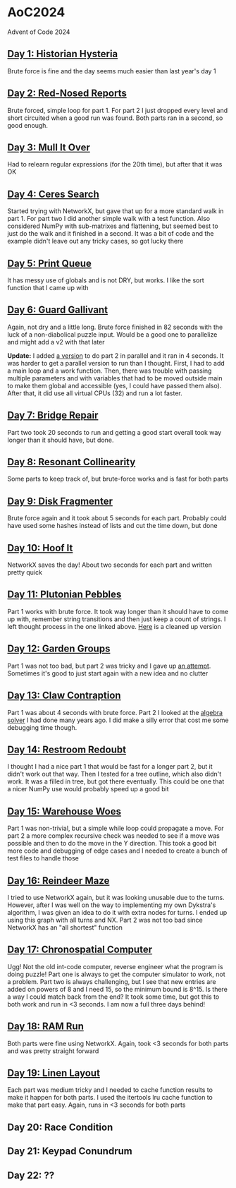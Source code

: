 # AoC2024
Advent of Code 2024

## [Day 1: Historian Hysteria](day01.py)
Brute force is fine and the day seems much easier than last year's day 1

## [Day 2: Red-Nosed Reports](day02.py)
Brute forced, simple loop for part 1. For part 2 I just dropped every level and short circuited when a good run was found. Both parts ran in a second, so good enough.

## [Day 3: Mull It Over](day03.py)
Had to relearn regular expressions (for the 20th time), but after that it was OK

## [Day 4: Ceres Search](day04.py)
Started trying with NetworkX, but gave that up for a more standard walk in part 1. For part two I did another simple walk with a test function. Also considered NumPy with sub-matrixes and flattening, but seemed best to just do the walk and it finished in a second. It was a bit of code and the example didn't leave out any tricky cases, so got lucky there

## [Day 5: Print Queue](day05.py)
It has messy use of globals and is not DRY, but works. I like the sort function that I came up with

## [Day 6: Guard Gallivant](day06.py)
Again, not dry and a little long. Brute force finished in 82 seconds with the luck of a non-diabolical puzzle input. Would be a good one to parallelize and might add a v2 with that later

**Update:** I added [a version](day06v2.py) to do part 2 in parallel and it ran in 4 seconds. It was harder to get a parallel version to run than I thought. First, I had to add a main loop and a work function. Then, there was trouble with passing multiple parameters and with variables that had to be moved outside main to make them global and accessible (yes, I could have passed them also). After that, it did use all virtual CPUs (32) and run a lot faster.

## [Day 7: Bridge Repair](day07.py)
Part two took 20 seconds to run and getting a good start overall took way longer than it should have, but done.

## [Day 8: Resonant Collinearity](day08.py)
Some parts to keep track of, but brute-force works and is fast for both parts

## [Day 9: Disk Fragmenter](day09.py)
Brute force again and it took about 5 seconds for each part. Probably could have used some hashes instead of lists and cut the time down, but done

## [Day 10: Hoof It](day10.py)
NetworkX saves the day! About two seconds for each part and written pretty quick

## [Day 11: Plutonian Pebbles](day11.py)
Part 1 works with brute force. It took way longer than it should have to come up with, remember string transitions and then just keep a count of strings. I left thought process in the one linked above. [Here](day11v2.py) is a cleaned up version

## [Day 12: Garden Groups](day12.py)
Part 1 was not too bad, but part 2 was tricky and I gave up [an attempt](day12_fail.py). Sometimes it's good to just start again with a new idea and no clutter

## [Day 13: Claw Contraption](day13.py)
Part 1 was about 4 seconds with brute force. Part 2 I looked at the [algebra solver](https://github.com/dcknuth/Algebra_solver/blob/master/Equations%20Solver.ipynb) I had done many years ago. I did make a silly error that cost me some debugging time though.

## [Day 14: Restroom Redoubt](day14.py)
I thought I had a nice part 1 that would be fast for a longer part 2, but it didn't work out that way. Then I tested for a tree outline, which also didn't work. It was a filled in tree, but got there eventually. This could be one that a nicer NumPy use would probably speed up a good bit

## [Day 15: Warehouse Woes](day15.py)
Part 1 was non-trivial, but a simple while loop could propagate a move. For part 2 a more complex recursive check was needed to see if a move was possible and then to do the move in the Y direction. This took a good bit more code and debugging of edge cases and I needed to create a bunch of test files to handle those

## [Day 16: Reindeer Maze](day16.py)
I tried to use NetworkX again, but it was looking unusable due to the turns. However, after I was well on the way to implementing my own Dykstra's algorithm, I was given an idea to do it with extra nodes for turns. I ended up using this graph with all turns and NX. Part 2 was not too bad since NetworkX has an "all shortest" function

## [Day 17: Chronospatial Computer](day17.py)
Ugg! Not the old int-code computer, reverse engineer what the program is doing puzzle! Part one is always to get the computer simulator to work, not a problem. Part two is always challenging, but I see that new entries are added on powers of 8 and I need 15, so the minimum bound is 8^15. Is there a way I could match back from the end? It took some time, but got this to both work and run in <3 seconds. I am now a full three days behind!

## [Day 18: RAM Run](day18.py)
Both parts were fine using NetworkX. Again, took <3 seconds for both parts and was pretty straight forward

## [Day 19: Linen Layout](day19.py)
Each part was medium tricky and I needed to cache function results to make it happen for both parts. I used the itertools lru cache function to make that part easy. Again, runs in <3 seconds for both parts

## Day 20: Race Condition

## Day 21: Keypad Conundrum

## Day 22: ??
